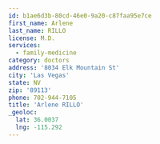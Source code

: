 ```yaml
---
id: b1ae6d3b-80cd-46e0-9a20-c87faa95e7ce
first_name: Arlene
last_name: RILLO
license: M.D.
services:
  - family-medicine
category: doctors
address: '8034 Elk Mountain St'
city: 'Las Vegas'
state: NV
zip: '89113'
phone: 702-944-7105
title: 'Arlene RILLO'
_geoloc:
  lat: 36.0037
  lng: -115.292
---
```

